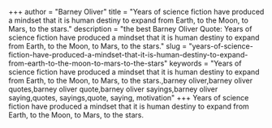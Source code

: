 +++
author = "Barney Oliver"
title = "Years of science fiction have produced a mindset that it is human destiny to expand from Earth, to the Moon, to Mars, to the stars."
description = "the best Barney Oliver Quote: Years of science fiction have produced a mindset that it is human destiny to expand from Earth, to the Moon, to Mars, to the stars."
slug = "years-of-science-fiction-have-produced-a-mindset-that-it-is-human-destiny-to-expand-from-earth-to-the-moon-to-mars-to-the-stars"
keywords = "Years of science fiction have produced a mindset that it is human destiny to expand from Earth, to the Moon, to Mars, to the stars.,barney oliver,barney oliver quotes,barney oliver quote,barney oliver sayings,barney oliver saying,quotes, sayings,quote, saying, motivation"
+++
Years of science fiction have produced a mindset that it is human destiny to expand from Earth, to the Moon, to Mars, to the stars.
